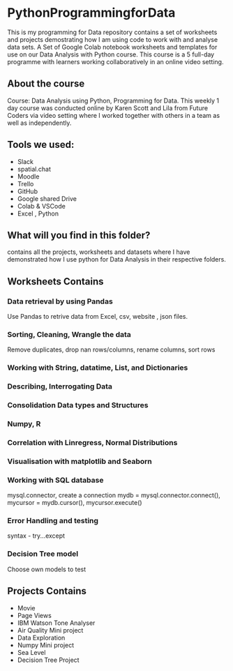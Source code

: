 # PythonProgrammingforData
This is my programming for Data repository contains a set of worksheets and projects demostrating how I am using code to work with and analyse data sets. A Set of Google Colab notebook worksheets and templates for use on our Data Analysis with Python course. This course is a 5 full-day programme with learners working collaboratively in an online video setting.
## About the course
Course: Data Analysis using Python, Programming for Data.
This weekly 1 day course was conducted online by Karen Scott and Lila from Future Coders via video setting where I worked together with others in a team as well as independently.

## Tools we used: 
-  Slack
-  spatial.chat
-  Moodle
-  Trello 
-  GitHub
-  Google shared Drive 
-  Colab & VSCode
-  Excel , Python

## What will you find in this folder?
contains all the projects, worksheets and datasets where I have demonstrated how I use python for Data Analysis in their respective folders.

## Worksheets Contains
### Data retrieval by using Pandas 
Use Pandas to retrive data from Excel, csv, website , json files.
### Sorting, Cleaning, Wrangle the data 
Remove duplicates, drop nan rows/columns, rename columns, sort rows
### Working with String, datatime, List, and Dictionaries 
### Describing, Interrogating Data 
### Consolidation Data types and Structures
### Numpy, R
### Correlation with Linregress, Normal Distributions

### Visualisation with matplotlib and Seaborn

### Working with SQL database 
mysql.connector, create a connection mydb = mysql.connector.connect(), mycursor = mydb.cursor(), mycursor.execute()
### Error Handling and testing 
syntax  - try...except
### Decision Tree model 
Choose own models to test 

## Projects Contains
- Movie 
- Page Views 
- IBM Watson Tone Analyser
- Air Quality Mini project
- Data Exploration
- Numpy Mini project
- Sea Level
- Decision Tree Project
  
